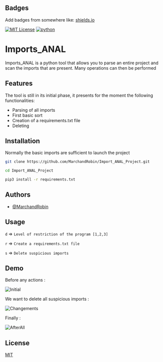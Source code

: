 
## Badges

Add badges from somewhere like: [shields.io](https://shields.io/)

[![MIT License](https://img.shields.io/badge/License-MIT-green.svg)](https://choosealicense.com/licenses/mit/)
[![python](https://img.shields.io/badge/python-v3.7-blue)](https://www.python.org/)





# Imports_ANAL





Imports_ANAL is a python tool that allows you to parse an entire project and scan the imports that are present. Many operations can then be performed
## Features


The tool is still in its initial phase, it presents for the moment the following functionalities:

- Parsing of all imports
- First basic sort
- Creation of a requirements.txt file
- Deleting




## Installation

Normally the basic imports are sufficient to launch the project

```bash
git clone https://github.com/MarchandRobin/Import_ANAL_Project.git
```


```bash
cd Import_ANAL_Project
```

```bash
pip3 install -r requirements.txt
```
    
## Authors

- [@MarchandRobin](https://github.com/MarchandRobin)


## Usage


`d` => `Level of restriction of the program [1,2,3]`

`r` => `Create a requirements.txt file`

`s` => `Delete suspicious imports`



## Demo


Before any actions :

![Initial](https://github.com/MarchandRobin/Import_ANAL_Project/blob/main/img/Capture%20d%E2%80%99%C3%A9cran%20du%202023-02-02%2001-02-13.png)


We want to delete all suspicious imports :

![Changements](https://github.com/MarchandRobin/Import_ANAL_Project/blob/main/img/Capture%20d%E2%80%99%C3%A9cran%20du%202023-02-02%2001-05-10.png)


Finally : 

![AfterAll](https://github.com/MarchandRobin/Import_ANAL_Project/blob/main/img/Capture%20d%E2%80%99%C3%A9cran%20du%202023-02-02%2001-06-32.png)


## License

[MIT](https://choosealicense.com/licenses/mit/)



